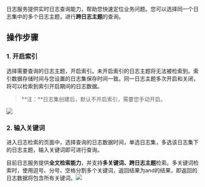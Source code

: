 日志服务提供实时日志查询能力，帮助您快速定位业务问题。您可以选择同一个日志集中的多个日志主题，进行**跨日志主题**的查询。

## 操作步骤

### 1. 开启索引

选择需要查询的日志主题，开启索引。未开启索引的日志主题将无法被检索到。索引数据存储时间与您设置的日志集保存时间一致。同一日志主题多次开启和关闭，将可以检索到索引开启期间的日志数据。

> **注：**日志集创建后，默认不开启索引，需要您手动开启。

![](https://mc.qcloudimg.com/static/img/a2919cbb8a1dc385b587af60c81c44c7/image.png)

### 2. 输入关键词

进入日志检索的页面中，选择查询的日志数据时间，单选日志集，多选该日志集下的日志主题，输入关键词即可进行查询。

目前日志服务提供**全文检索能力**，并支持**多关键词、跨日志主题**检索。多关键词检索时，使用逗号、分号、空格分割多个关键词，返回结果为and的结果，即返回的日志数据将包含所有关键词。![](https://mc.qcloudimg.com/static/img/435ab38a97b7ea08bfd478d38129c788/image.png)